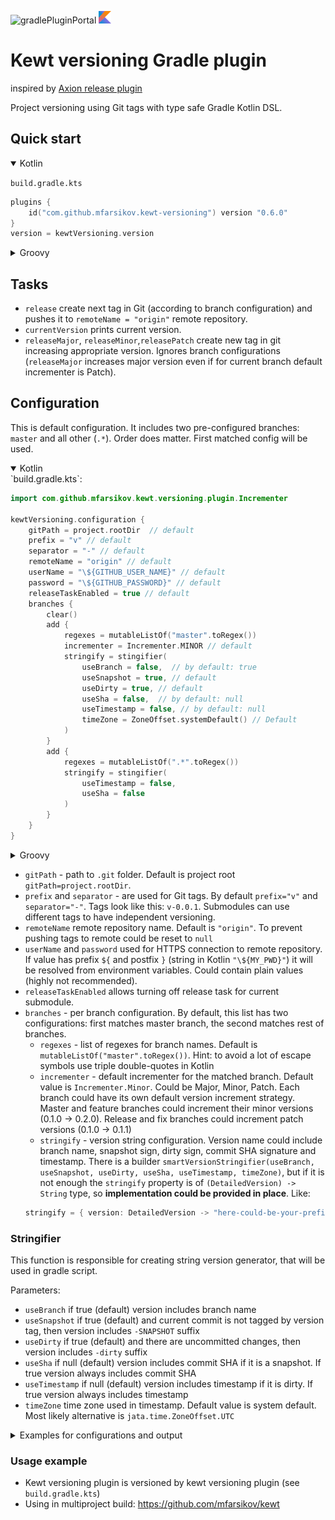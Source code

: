 ![gradlePluginPortal](https://img.shields.io/maven-metadata/v/https/plugins.gradle.org/m2/com/github/mfarsikov/kewt-versioning/com.github.mfarsikov.kewt-versioning.gradle.plugin/maven-metadata.xml.svg?label=gradle%20plugin%20portal&style=flat-square&color=blue)
<img src="misc/kotlin-logo.svg" alt="drawing" width="20"/>

# Kewt versioning Gradle plugin
inspired by [Axion release plugin](https://github.com/allegro/axion-release-plugin)

Project versioning using Git tags with type safe Gradle Kotlin DSL.

## Quick start
<details open>
<summary>Kotlin</summary>

`build.gradle.kts`

```kotlin
plugins {
    id("com.github.mfarsikov.kewt-versioning") version "0.6.0"
}
version = kewtVersioning.version
```                                   
</details>

<details>
<summary>Groovy</summary>

`build.gradle`

```groovy
plugins {
    id 'com.github.mfarsikov.kewt-versioning' version '0.6.0'
}
version = kewtVersioning.version
```        
</details>

## Tasks
* `release` create next tag in Git (according to branch configuration) and pushes it to `remoteName = "origin"` remote repository.
* `currentVersion` prints current version.
* `releaseMajor`, `releaseMinor`,`releasePatch` create new tag in git increasing appropriate version. 
Ignores branch configurations (`releaseMajor` increases major version even if for current branch default incrementer is 
Patch).

## Configuration
This is default configuration. It includes two pre-configured branches: `master` and all other (`.*`).
Order does matter. First matched config will be used.

<details open>
<summary>Kotlin</summary>
`build.gradle.kts`:

```kotlin
import com.github.mfarsikov.kewt.versioning.plugin.Incrementer

kewtVersioning.configuration {
    gitPath = project.rootDir  // default
    prefix = "v" // default
    separator = "-" // default
    remoteName = "origin" // default
    userName = "\${GITHUB_USER_NAME}" // default
    password = "\${GITHUB_PASSWORD}" // default
    releaseTaskEnabled = true // default
    branches {
        clear()
        add {
            regexes = mutableListOf("master".toRegex())
            incrementer = Incrementer.MINOR // default
            stringify = stingifier(
                useBranch = false,  // by default: true
                useSnapshot = true, // default
                useDirty = true, // default
                useSha = false,  // by default: null
                useTimestamp = false, // by default: null
                timeZone = ZoneOffset.systemDefault() // Default
            )
        }
        add {
            regexes = mutableListOf(".*".toRegex())
            stringify = stingifier(
                useTimestamp = false,
                useSha = false
            )
        }
    }
}
```
</details>

<details>
<summary>Groovy</summary>

`build.gradle`:

```groovy
import com.github.mfarsikov.kewt.versioning.plugin.Incrementer

kewtVersioning.groovyConfigurationDsl {
    gitPath = project.rootDir  // default
    prefix = 'v' // default
    separator = '-' // default
    remoteName = 'origin' // default
    userName = '${GITHUB_USER_NAME}' // default
    password = '${GITHUB_PASSWORD}' // default
    releaseTaskEnabled = true // default
    branches {
        clear()
        add {
            regexes = [~'master']
            incrementer = Incrementer.MINOR // default
            stringify = stringifier([
                    useBranch: false,  // by default: true
                    useSnapshot: true, // default
                    useDirty: true, // default
                    useSha: false,  // by default: null
                    useTimestamp: false, // by default: null
                    useUtc: false //Default
            ])
        }
        add {
            regexes = [~'.*']
            stringify = stringifier([
                    useTimestamp: false,
                    useSha: false
            ])
        }
    }
}
```
</details>

* `gitPath` - path to `.git` folder. Default is project root `gitPath=project.rootDir`.
* `prefix` and `separator` - are used for Git tags. By default `prefix="v"` and `separator="-"`. Tags look like 
this: `v-0.0.1`. Submodules can use different tags to have independent versioning. 
* `remoteName` remote repository name. Default is `"origin"`. To prevent pushing tags to remote could be reset to `null`
* `userName` and `password` used for HTTPS connection to remote repository. If value has prefix `${` and postfix `}` (string in Kotlin `"\${MY_PWD}"`) it will be resolved from environment variables.
 Could contain plain values (highly not recommended). 
* `releaseTaskEnabled` allows turning off release task for current submodule.
* `branches` - per branch configuration. By default, this list has two configurations: first matches master branch, the 
second matches rest of branches.
  * `regexes` - list of regexes for branch names. Default is `mutableListOf("master".toRegex())`. Hint: to avoid a lot 
  of escape symbols use triple double-quotes in Kotlin
  * `incrementer` - default incrementer for the matched branch. Default value is `Incrementer.Minor`. Could be Major, Minor, Patch. Each branch could have its own
   default version increment strategy. Master and feature branches could increment their minor versions (0.1.0 -> 0.2.0).
   Release and fix branches could increment patch versions (0.1.0 -> 0.1.1) 
  * `stringify` - version string configuration. Version name could include branch name, snapshot sign, dirty sign, 
  commit SHA signature and timestamp. There is a builder `smartVersionStringifier(useBranch, useSnapshot, useDirty, useSha, useTimestamp, timeZone)`, but if it is not 
  enough the `stringify` property is of `(DetailedVersion) -> String` type, so **implementation could be provided in place**. 
  Like:
  ```kotlin
  stringify = { version: DetailedVersion -> "here-could-be-your-prefix-${version.sha}"}
  ``` 

### Stringifier
This function is responsible for creating string version generator, that will be used in gradle script.

Parameters:
* `useBranch` if true (default) version includes branch name
* `useSnapshot` if true (default) and current commit is not tagged by version tag, then version includes `-SNAPSHOT` suffix
* `useDirty` if true (default) and there are uncommitted changes, then version includes `-dirty` suffix
* `useSha` if null (default) version includes commit SHA if it is a snapshot. If true version always includes commit SHA
* `useTimestamp` if null (default) version includes timestamp if it is dirty. If true version always includes timestamp
* `timeZone` time zone used in timestamp. Default value is system default. Most likely alternative is `jata.time.ZoneOffset.UTC`

<details>
<summary>Examples for configurations and output</summary> 

(SHA is shortened for brevity)

|                                         | Released (the tag is present on current commit)           | Snapshot (current commit is ahead of tag)                                 | Dirty (uncommitted changes)                                                                         |
|---------                                |--------------                                             |-----------------------------------------------------------                |--------------------------------------------------------------------------------|
| default                                 | `0.4.0-master`                                            | `0.4.0-master-SNAPSHOT-dbef6a`                                            | `0.4.0-master-SNAPSHOT-dbef6a-dirty-2020-05-16T20-34-46.771+03-00[Europe-Kiev]`|
| `useBranch = false`                     | `0.4.0`                                                   | `0.4.0-SNAPSHOT-dbef6a`                                                   | `0.4.0-SNAPSHOT-dbef6a-dirty-2020-05-16T20-34-46.771+03-00[Europe-Kiev]`       |
| `useSnapshot = false`                   | `0.4.0-master`                                            | `0.4.0-master-dbef6a`                                                     | `0.4.0-master-dbef6a-dirty-2020-05-16T20-34-46.771+03-00[Europe-Kiev]`         |
| `useDirty = false`                      | `0.4.0-master`                                            | `0.4.0-master-SNAPSHOT-dbef6a`                                            | `0.4.0-master-SNAPSHOT-dbef6a-2020-05-16T20-34-46.771+03-00[Europe-Kiev]`      |
| `useSha = true`                         | `0.4.0-master-dbef6a`                                     | `0.4.0-master-SNAPSHOT-dbef6a`                                            | `0.4.0-master-SNAPSHOT-dbef6a-2020-05-16T20-34-46.771+03-00[Europe-Kiev]`      |
| `useTimestamp = true`                   | `0.4.0-master-2020-05-16T20-34-46.771+03-00[Europe-Kiev]` | `0.4.0-master-SNAPSHOT-dbef6a-2020-05-16T20-34-46.771+03-00[Europe-Kiev]` | `0.4.0-master-SNAPSHOT-dbef6a-2020-05-16T20-34-46.771+03-00[Europe-Kiev]`      |
| `useTimestamp = false, useSha = false`  | `0.4.0-master`                                            | `0.4.0-master-SNAPSHOT`                                                   | `0.4.0-master-SNAPSHOT-dirty`                                                  |
</details>

### Usage example
* Kewt versioning plugin is versioned by kewt versioning plugin (see `build.gradle.kts`)
* Using in multiproject build: https://github.com/mfarsikov/kewt